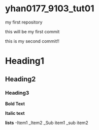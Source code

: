 # yhan0177_9103_tut01
my first repository

this will be my first commit 

this is my second commit!!

# Heading1
## Heading2
### Heading3

**Bold Text**

**Italic text**

**lists**
-Item1
_Item2
_Sub item1
_sub item2